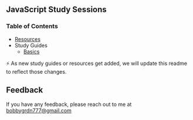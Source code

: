 JavaScript Study Sessions
-------------------------

### Table of Contents
 * [Resources](https://github.com/bobbygrdn/JavaScript-Study-Sessions/tree/main/Resources)
 * Study Guides
    + [Basics](https://github.com/bobbygrdn/JavaScript-Study-Sessions/blob/main/studyGuides/Basics.md)

⚡  As new study guides or resources get added, we will update this readme to reflect those changes.

## Feedback

If you have any feedback, please reach out to me at bobbygrdn777@gmail.com
